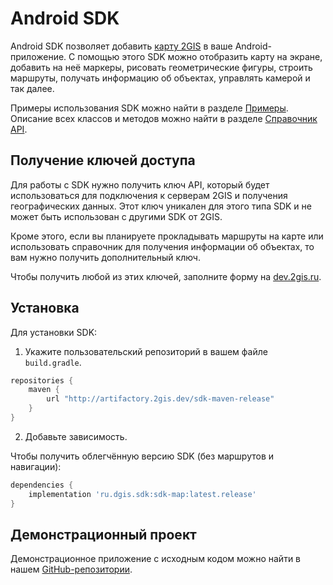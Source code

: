 # Android SDK

Android SDK позволяет добавить [карту 2GIS](https://2gis.ru/) в ваше Android-приложение. С помощью этого SDK можно отобразить карту на экране, добавить на неё маркеры, рисовать геометрические фигуры, строить маршруты, получать информацию об объектах, управлять камерой и так далее.

Примеры использования SDK можно найти в разделе [Примеры](/ru/android/sdk/examples). Описание всех классов и методов можно найти в разделе [Справочник API](/ru/android/sdk/reference).

## Получение ключей доступа

Для работы с SDK нужно получить ключ API, который будет использоваться для подключения к серверам 2GIS и получения географических данных. Этот ключ уникален для этого типа SDK и не может быть использован с другими SDK от 2GIS.

Кроме этого, если вы планируете прокладывать маршруты на карте или использовать справочник для получения информации об объектах, то вам нужно получить дополнительный ключ.

Чтобы получить любой из этих ключей, заполните форму на [dev.2gis.ru](https://dev.2gis.ru/order/).

## Установка

Для установки SDK:

1. Укажите пользовательский репозиторий в вашем файле `build.gradle`.

```gradle
repositories {
    maven {
        url "http://artifactory.2gis.dev/sdk-maven-release"
    }
}
```

2. Добавьте зависимость.

Чтобы получить облегчённую версию SDK (без маршрутов и навигации):

```gradle
dependencies {
    implementation 'ru.dgis.sdk:sdk-map:latest.release'
}
```

## Демонстрационный проект

Демонстрационное приложение с исходным кодом можно найти в нашем [GitHub-репозитории](https://github.com/2gis/native-sdk-android-demo/).
